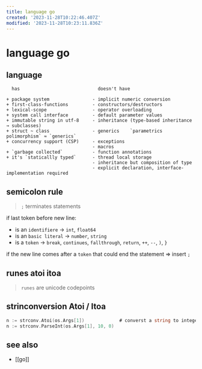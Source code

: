 ```yaml
---
title: language go
created: '2023-11-28T10:22:46.407Z'
modified: '2023-11-28T10:23:11.836Z'
---
```


# language go

## language

```
  has                             doesn't have

+ package system                - implicit numeric conversion
+ first-class-functions         - constructors/destructors
+ lexical-scope                 - operator overloading
+ system call interface         - default parameter values
+ immutable string in utf-8     - inheritance (type-based inheritance → subclasses)
+ struct ~ class                - generics    `parametrics polimorphism` ≈ `generics`
+ concurrency support (CSP)     - exceptions
                                - macros
+ `garbage collected`           - function annotations
+ it's `staticallly typed`      - thread local storage
                                - inheritance but composition of type
                                - explicit declaration, interface-implementation required
```

## semicolon rule

> `;` terminates statements

if last token before new line:
- is an `identifiere`   -> `int`, `float64`
- is an `basic literal` -> `number`, `string`
- is a `token`          -> `break`, `continues`, `fallthrough`, `return`, `++`, `--`, `)`, `}`

if the new line comes after a `token` that could end the statement => insert `;`

## runes atoi itoa

> `runes` are unicode codepoints

## strinconversion Atoi / Itoa

```go
n := strconv.Atoi(os.Args[1])             # converst a string to integer
n := strconv.ParseInt(os.Args[1], 10, 0)
```

## see also

- [[go]]

